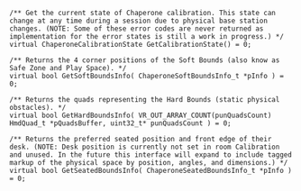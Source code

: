 	/** Get the current state of Chaperone calibration. This state can change at any time during a session due to physical base station changes. (NOTE: Some of these error codes are never returned as implementation for the error states is still a work in progress.) */
	virtual ChaperoneCalibrationState GetCalibrationState() = 0;

	/** Returns the 4 corner positions of the Soft Bounds (also know as Safe Zone and Play Space). */
	virtual bool GetSoftBoundsInfo( ChaperoneSoftBoundsInfo_t *pInfo ) = 0;

	/** Returns the quads representing the Hard Bounds (static physical obstacles). */
	virtual bool GetHardBoundsInfo( VR_OUT_ARRAY_COUNT(punQuadsCount) HmdQuad_t *pQuadsBuffer, uint32_t* punQuadsCount ) = 0;

	/** Returns the preferred seated position and front edge of their desk. (NOTE: Desk position is currently not set in room Calibration and unused. In the future this interface will expand to include tagged markup of the physical space by position, angles, and dimensions.) */
	virtual bool GetSeatedBoundsInfo( ChaperoneSeatedBoundsInfo_t *pInfo ) = 0;

